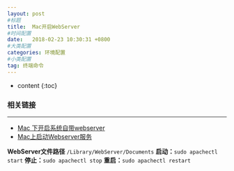 ```yaml
---
layout: post
#标题
title:  Mac开启WebServer
#时间配置
date:   2018-02-23 10:30:31 +0800
#大类配置
categories: 环境配置
#小类配置
tag: 终端命令
---
```


* content
{:toc}
 
### 相关链接
---

* <a href="http://blog.csdn.net/yuanhao186/article/details/52024655" target="_blank">Mac 下开启系统自带webserver</a><br>
* <a href="http://www.360doc.com/content/15/0712/23/12146850_484530531.shtml" target="_blank">Mac上启动Webserver服务</a><br>


**WebServer文件路径** `/Library/WebServer/Documents`
**启动：**`sudo apachectl start`
**停止：**`sudo apachectl stop`
**重启：**`sudo apachectl restart`